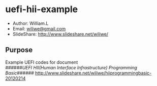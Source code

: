 uefi-hii-example
================

* Author: William.L  
* Email: <wiliwe@gmail.com>  
* SlideShare: <http://www.slideshare.net/wiliwe/>  

Purpose
-------
Example UEFI codes for document  
######_UEFI HII(Human Interface Infrastructure) Programming Basic_######
<http://www.slideshare.net/wiliwe/hiiprogrammingbasic-20120214>  
